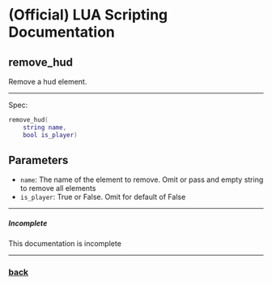 
# (Official) LUA Scripting Documentation

## remove_hud

Remove a hud element.

___

Spec:

```lua
remove_hud(
	string name,
	bool is_player)
```

## Parameters

- `name`: The name of the element to remove. Omit or pass and empty string to remove all elements
- `is_player`: True or False. Omit for default of False

___

##### Incomplete

This documentation is incomplete

___

### [back](../hud)
